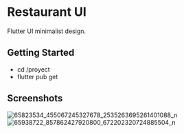 # Restaurant UI 
Flutter UI minimalist design.

## Getting Started

- cd /proyect
- flutter pub get

## Screenshots

![65823534_455067245327678_2535263695261401088_n](https://user-images.githubusercontent.com/24982317/60407738-853d8a00-9b81-11e9-940c-3de1172908b1.jpg)
![65938722_857862427920800_672202320724885504_n](https://user-images.githubusercontent.com/24982317/60407743-88387a80-9b81-11e9-93cb-7a7c39bf7022.jpg)

